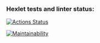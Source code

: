### Hexlet tests and linter status:
[![Actions Status](https://github.com/RaptoRabbit/frontend-project-44/actions/workflows/hexlet-check.yml/badge.svg)](https://github.com/RaptoRabbit/frontend-project-44/actions)

[![Maintainability](https://api.codeclimate.com/v1/badges/cef76296dd98c8ab4960/maintainability)](https://codeclimate.com/github/RaptoRabbit/frontend-project-44/maintainability)